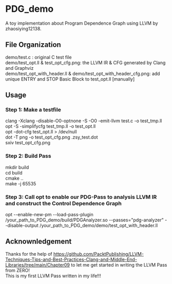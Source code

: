 # PDG\_demo  
A toy implementation about Program Dependence Graph using LLVM by zhaosiying12138.  

## File Organization  
demo/test.c : original C test file  
demo/test\_opt.ll & test\_opt\_cfg.png: the LLVM IR & CFG generated by Clang and Graphviz  
demo/test\_opt\_with\_header.ll & demo/test\_opt\_with\_header\_cfg.png: add unique ENTRY and STOP Basic Block to test\_opt.ll [manually]  

## Usage  
### Step 1: Make a testfile  
clang -Xclang -disable-O0-optnone -S -O0 -emit-llvm test.c -o test\_tmp.ll  
opt -S -simplifycfg test\_tmp.ll -o test\_opt.ll  
opt -dot-cfg test\_opt.ll > /dev/null  
dot -T png -o test\_opt\_cfg.png .zsy\_test.dot  
sxiv test\_opt\_cfg.png  

### Step 2: Build Pass  
mkdir build  
cd build  
cmake ..  
make -j 65535  

### Step 3: Call opt to enable our PDG-Pass to analysis LLVM IR and construct the Control Dependence Graph  
opt --enable-new-pm --load-pass-plugin /your\_path\_to\_PDG\_demo/build/PDGAnalyzer.so --passes="pdg-analyzer" --disable-output /your\_path\_to\_PDG\_demo/demo/test\_opt\_with\_header.ll  

## Acknownledgement  
Thanks for the help of https://github.com/PacktPublishing/LLVM-Techniques-Tips-and-Best-Practices-Clang-and-Middle-End-Libraries/tree/main/Chapter09 to let me get started in writing the LLVM Pass from ZERO!  
This is my first LLVM Pass written in my life!!!  
